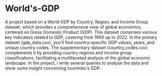 # World's-GDP
A project based on a World GDP by Country, Region, and Income Group dataset, which provides a comprehensive view of global economics, centered on Gross Domestic Product (GDP). This dataset comprises various key indicators related to GDP, covering from 1960 up to 2022. In the primary dataset (gdp_data.csv), you'll find country-specific GDP values, years, and unique country codes. The supplementary dataset (country_codes.csv) complements it by providing country regions and income group classifications, facilitating a multifaceted analysis of the global economic landscape.
In the project, I write several queries to analyse the data and show some insight concerning countries's GDP.
